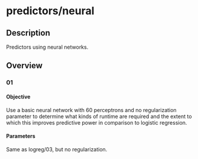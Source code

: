 predictors/neural
===
Description
---
Predictors using neural networks.

Overview
---
### 01
#### Objective
Use a basic neural network with 60 perceptrons and no regularization parameter
to determine what kinds of runtime are required and the extent to which this
improves predictive power in comparison to logistic regression.

#### Parameters
Same as logreg/03, but no regularization.
